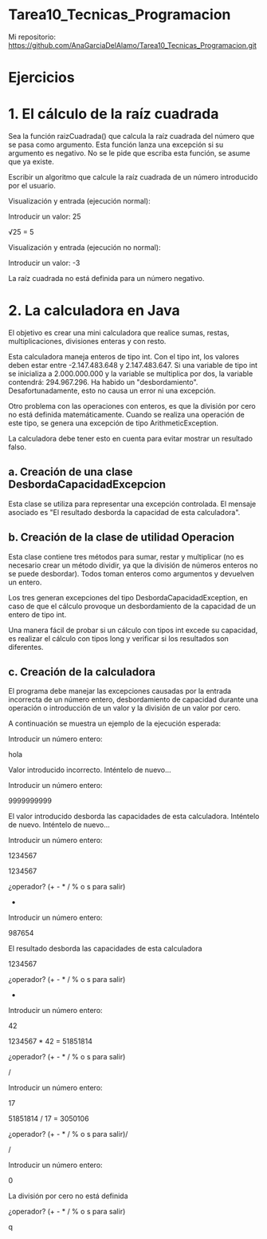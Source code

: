 # Tarea10_Tecnicas_Programacion

Mi repositorio: https://github.com/AnaGarciaDelAlamo/Tarea10_Tecnicas_Programacion.git

# Ejercicios

# 1. El cálculo de la raíz cuadrada
Sea la función raizCuadrada() que calcula la raíz cuadrada del número que se pasa como argumento. Esta función lanza una excepción si su argumento es negativo. No se le pide que escriba esta función, se asume que ya existe.

Escribir un algoritmo que calcule la raíz cuadrada de un número introducido por el usuario.

Visualización y entrada (ejecución normal):

Introducir un valor: 25

√25 = 5

 

Visualización y entrada (ejecución no normal):

Introducir un valor: -3

La raíz cuadrada no está definida para un número negativo.

# 2. La calculadora en Java
El objetivo es crear una mini calculadora que realice sumas, restas, multiplicaciones, divisiones enteras y con resto.

Esta calculadora maneja enteros de tipo int. Con el tipo int, los valores deben estar entre -2.147.483.648 y 2.147.483.647. Si una variable de tipo int se inicializa a 2.000.000.000 y la variable se multiplica por dos, la variable contendrá: 294.967.296. Ha habido un "desbordamiento". Desafortunadamente, esto no causa un error ni una excepción.

Otro problema con las operaciones con enteros, es que la división por cero no está definida matemáticamente. Cuando se realiza una operación de este tipo, se genera una excepción de tipo ArithmeticException.

La calculadora debe tener esto en cuenta para evitar mostrar un resultado falso.

## a. Creación de una clase DesbordaCapacidadExcepcion
Esta clase se utiliza para representar una excepción controlada. El mensaje asociado es "El resultado desborda la capacidad de esta calculadora".

## b. Creación de la clase de utilidad Operacion
Esta clase contiene tres métodos para sumar, restar y multiplicar (no es necesario crear un método dividir, ya que la división de números enteros no se puede desbordar). Todos toman enteros como argumentos y devuelven un entero.

Los tres generan excepciones del tipo DesbordaCapacidadException, en caso de que el cálculo provoque un desbordamiento de la capacidad de un entero de tipo int.

Una manera fácil de probar si un cálculo con tipos int excede su capacidad, es realizar el cálculo con tipos long y verificar si los resultados son diferentes.

## c. Creación de la calculadora
El programa debe manejar las excepciones causadas por la entrada incorrecta de un número entero, desbordamiento de capacidad durante una operación o introducción de un valor y la división de un valor por cero.

A continuación se muestra un ejemplo de la ejecución esperada:

Introducir un número entero:

hola

Valor introducido incorrecto. Inténtelo de nuevo...

Introducir un número entero:

9999999999

El valor introducido desborda las capacidades de esta calculadora. Inténtelo de nuevo. Inténtelo de nuevo...

Introducir un número entero:

1234567

1234567

¿operador? (+ - * / % o s para salir)

*

Introducir un número entero:

987654

El resultado desborda las capacidades de esta calculadora

1234567

¿operador? (+ - * / % o s para salir)

*

Introducir un número entero:

42

1234567 * 42 = 51851814

¿operador? (+ - * / % o s para salir)

/

Introducir un número entero:

17

51851814 / 17 = 3050106

¿operador? (+ - * / % o s para salir)/

/

Introducir un número entero:

0

La división por cero no está definida

¿operador? (+ - * / % o s para salir)

q
